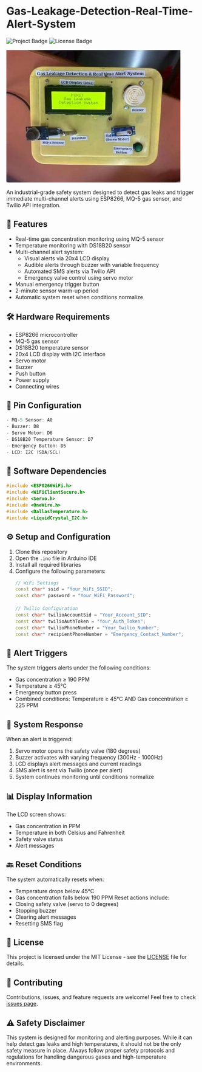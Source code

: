 
# Gas-Leakage-Detection-Real-Time-Alert-System

![Project Badge](https://img.shields.io/badge/Project-IoT-brightgreen)
![License Badge](https://img.shields.io/badge/License-MIT-blue)

![Project Preview](./Project_Preview.jpg)



An industrial-grade safety system designed to detect gas leaks and trigger immediate multi-channel alerts using ESP8266, MQ-5 gas sensor, and Twilio API integration.

## 🚀 Features

- Real-time gas concentration monitoring using MQ-5 sensor
- Temperature monitoring with DS18B20 sensor
- Multi-channel alert system:
  - Visual alerts via 20x4 LCD display
  - Audible alerts through buzzer with variable frequency
  - Automated SMS alerts via Twilio API
  - Emergency valve control using servo motor
- Manual emergency trigger button
- 2-minute sensor warm-up period
- Automatic system reset when conditions normalize

## 🛠️ Hardware Requirements

- ESP8266 microcontroller
- MQ-5 gas sensor
- DS18B20 temperature sensor
- 20x4 LCD display with I2C interface
- Servo motor
- Buzzer
- Push button
- Power supply
- Connecting wires

## 📌 Pin Configuration

```cpp
- MQ-5 Sensor: A0
- Buzzer: D8
- Servo Motor: D6
- DS18B20 Temperature Sensor: D7
- Emergency Button: D5
- LCD: I2C (SDA/SCL)
```

## 🔧 Software Dependencies

```cpp
#include <ESP8266WiFi.h>
#include <WiFiClientSecure.h>
#include <Servo.h>
#include <OneWire.h>
#include <DallasTemperature.h>
#include <LiquidCrystal_I2C.h>
```

## ⚙️ Setup and Configuration

1. Clone this repository
2. Open the `.ino` file in Arduino IDE
3. Install all required libraries
4. Configure the following parameters:
   ```cpp
   // WiFi Settings
   const char* ssid = "Your_WiFi_SSID";
   const char* password = "Your_WiFi_Password";

   // Twilio Configuration
   const char* twilioAccountSid = "Your_Account_SID";
   const char* twilioAuthToken = "Your_Auth_Token";
   const char* twilioPhoneNumber = "Your_Twilio_Number";
   const char* recipientPhoneNumber = "Emergency_Contact_Number";
   ```

## 🚦 Alert Triggers

The system triggers alerts under the following conditions:
- Gas concentration ≥ 190 PPM
- Temperature ≥ 45°C
- Emergency button press
- Combined conditions: Temperature ≥ 45°C AND Gas concentration ≥ 225 PPM

## 🔄 System Response

When an alert is triggered:
1. Servo motor opens the safety valve (180 degrees)
2. Buzzer activates with varying frequency (300Hz - 1000Hz)
3. LCD displays alert messages and current readings
4. SMS alert is sent via Twilio (once per alert)
5. System continues monitoring until conditions normalize

## 📊 Display Information

The LCD screen shows:
- Gas concentration in PPM
- Temperature in both Celsius and Fahrenheit
- Safety valve status
- Alert messages

## 🔙 Reset Conditions

The system automatically resets when:
- Temperature drops below 45°C
- Gas concentration falls below 190 PPM
Reset actions include:
- Closing safety valve (servo to 0 degrees)
- Stopping buzzer
- Clearing alert messages
- Resetting SMS flag

## 📝 License

This project is licensed under the MIT License - see the [LICENSE](LICENSE) file for details.

## 🤝 Contributing

Contributions, issues, and feature requests are welcome! Feel free to check [issues page](https://github.com/sarveshvengurlekar/Gas-Leakage-Detection-Real-Time-Alert-System/issues).

## ⚠️ Safety Disclaimer

This system is designed for monitoring and alerting purposes. While it can help detect gas leaks and high temperatures, it should not be the only safety measure in place. Always follow proper safety protocols and regulations for handling dangerous gases and high-temperature environments.
